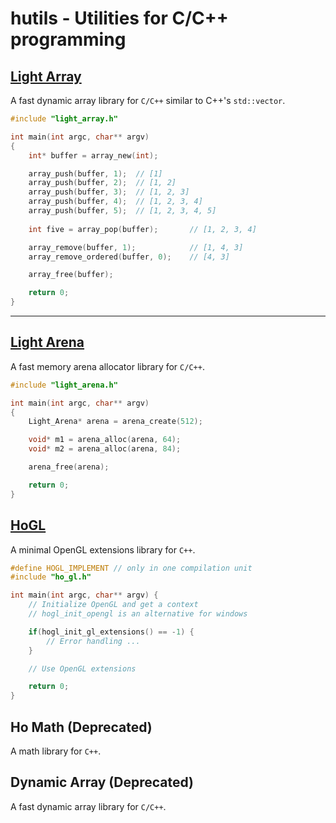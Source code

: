 # hutils - Utilities for C/C++ programming

## [Light Array](https://github.com/Hoshoyo/hutils/blob/master/light_arena.h)

A fast dynamic array library for `C/C++` similar to C++'s `std::vector`.

```c
#include "light_array.h"

int main(int argc, char** argv)
{
    int* buffer = array_new(int);

    array_push(buffer, 1);  // [1]
    array_push(buffer, 2);  // [1, 2]
    array_push(buffer, 3);  // [1, 2, 3]
    array_push(buffer, 4);  // [1, 2, 3, 4]
    array_push(buffer, 5);  // [1, 2, 3, 4, 5]
    
    int five = array_pop(buffer);       // [1, 2, 3, 4]

    array_remove(buffer, 1);            // [1, 4, 3]
    array_remove_ordered(buffer, 0);    // [4, 3]

    array_free(buffer); 

    return 0;
}
```

---

## [Light Arena](https://github.com/Hoshoyo/hutils/blob/master/light_arena.h)

A fast memory arena allocator library for `C/C++`.

```c
#include "light_arena.h"

int main(int argc, char** argv)
{
    Light_Arena* arena = arena_create(512);

    void* m1 = arena_alloc(arena, 64);
    void* m2 = arena_alloc(arena, 84);

    arena_free(arena);

    return 0;
}
```

## [HoGL](https://github.com/Hoshoyo/hutils/blob/master/ho_gl.h)

A minimal OpenGL extensions library for `C++`.

```c
#define HOGL_IMPLEMENT // only in one compilation unit
#include "ho_gl.h"

int main(int argc, char** argv) {
    // Initialize OpenGL and get a context
    // hogl_init_opengl is an alternative for windows

    if(hogl_init_gl_extensions() == -1) {
        // Error handling ...
    }

    // Use OpenGL extensions

    return 0;
}
```

## Ho Math (Deprecated)

A math library for `C++`.

## Dynamic Array (Deprecated)

A fast dynamic array library for `C/C++`.